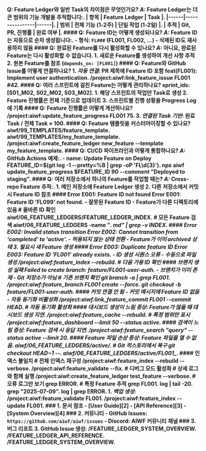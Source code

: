 #### Q: Feature Ledger와 일반 Task의 차이점은 무엇인가요? *A:* Feature Ledger는 더 큰 범위의 기능 개발을 추적합니다:. | 항목 | Feature Ledger | Task |. |------|----------------|------|. | 범위 | 전체 기능 (1-2주) | 단일 작업 (1-2일) |. | 추적 | Git, PR, 진행률 | 완료 여부 |. #### Q: Feature ID는 어떻게 생성되나요? *A:* Feature ID는 자동으로 순차 생성됩니다:. - 형식: `FL###` (FL001, FL002, ...) - 삭제된 ID도 재사용하지 않음 #### Q: 완료된 Feature를 다시 활성화할 수 있나요? *A:* 아니요, 완료된 Feature는 다시 활성화할 수 없습니다. 1. 새로운 Feature를 생성하여 개선 사항 추적 2. 원본 Feature를 참조 (`depends_on: [FL001]`) #### Q: Feature와 GitHub Issue를 어떻게 연결하나요? 1. *자동 연결*: PR 제목에 Feature ID 포함 feat(FL001): Implement user authentication. /project:aiwf:link_feature_issue FL001 #42. #### Q: 여러 스프린트에 걸친 Feature는 어떻게 관리하나요? sprint_ids: [S01_M02, S02_M02, S03_M02]. 1. 해당 스프린트의 작업만 Task로 생성 2. Feature 진행률은 전체 기준으로 업데이트 3. 스프린트별 진행 상황을 Progress Log에 기록 #### Q: Feature 진행률은 어떻게 계산하나요? /project:aiwf:update_feature_progress FL001 75. 3. *연결된 Task 기반*: 완료 Task / 전체 Task × 100. #### Q: Feature 템플릿을 커스터마이징할 수 있나요? aiwf/99_TEMPLATES/feature_template. aiwf/99_TEMPLATES/my_feature_template. /project:aiwf:create_feature_ledger new_feature --template my_feature_template. #### Q: CI/CD 파이프라인과 어떻게 통합하나요? *A:* GitHub Actions 예제:. - name: Update Feature on Deploy FEATURE_ID=$(git log -1 --pretty=%B | grep -oP 'FL\d{3}'). npx aiwf update_feature_progress $FEATURE_ID 90 --comment "Deployed to staging". #### Q: 여러 저장소에서 하나의 Feature를 작업할 때는? *A:* Cross-repo Feature 추적:. 1. 메인 저장소에 Feature Ledger 생성 2. 다른 저장소에서 커밋 시 Feature ID 참조 #### Error E001: Feature ID not found Error E001: Feature ID 'FL099' not found. - 잘못된 Feature ID - Feature가 다른 디렉토리에 있음 # 올바른 ID 확인 aiwf/06_FEATURE_LEDGERS/FEATURE_LEDGER_INDEX. # 모든 Feature 검색 aiwf/06_FEATURE_LEDGERS -name "*. md" | grep -v INDEX. #### Error E002: Invalid status transition Error E002: Cannot transition from 'completed' to 'active'. - 허용되지 않는 상태 전환 - Feature가 이미 archived 상태 3. 필요시 새 Feature 생성 #### Error E003: Duplicate feature ID Error E003: Feature ID 'FL001' already exists. - ID 생성 시퀀스 오류 - 수동으로 파일 생성 /project:aiwf:feature_index --rebuild. # 다음 가용 ID 확인 #### 브랜치 생성 실패 Failed to create branch: feature/FL001-user-auth. - 브랜치가 이미 존재 - Git 저장소가 아님 # 기존 브랜치 확인 git branch -a | grep FL001. /project:aiwf:feature_branch FL001 create --force. git checkout -b feature/FL001-user-auth. #### 커밋 연결 안 됨 - 커밋 메시지에 Feature ID 없음 - 자동 동기화 비활성화 /project:aiwf:link_feature_commit FL001 --commit HEAD. # 자동 동기화 활성화 #### 대시보드 생성이 느림 *증상*: Feature가 많을 때 대시보드 생성 지연. /project:aiwf:feature_cache --rebuild. # 특정 범위만 표시 /project:aiwf:feature_dashboard --limit 50 --status active. #### 검색이 느림 *증상*: Feature 검색 시 응답 지연. /project:aiwf:feature_search "query" --status active --limit 20. #### Feature 파일 손상 *증상*: Feature 파일을 열 수 없음. aiwf/06_FEATURE_LEDGERS/active/. # Git 히스토리에서 복구 git checkout HEAD~1 --. aiwf/06_FEATURE_LEDGERS/active/FL001_*. #### 인덱스 불일치 # 전체 인덱스 재구성 /project:aiwf:feature_index --rebuild --verbose. /project:aiwf:feature_validate --fix. # 디버그 모드 활성화 # 상세 로그와 함께 실행 /project:aiwf:create_feature_ledger test_feature --verbose. # 오류 로그만 보기 grep ERROR. # 특정 Feature 추적 grep FL001. log | tail -20. grep "2025-07-09". log | grep ERROR. 1. *백업 생성*: /project:aiwf:feature_validate FL001. /project:aiwf:feature_index --update FL001. ### 1. 문서 참조 - [User Guide][2] - [API Reference][3] - [System Overview][4] ### 2. 커뮤니티 - GitHub Issues: `https://github.com/aiwf/aiwf/issues` - Discord: AIWF 커뮤니티 채널 ### 3. 버그 리포트 3. GitHub Issue 생성: /FEATURE_LEDGER_SYSTEM_OVERVIEW. /FEATURE_LEDGER_API_REFERENCE. /FEATURE_LEDGER_SYSTEM_OVERVIEW.